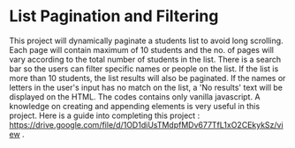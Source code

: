 # List Pagination and Filtering
This project will dynamically paginate a students list to avoid long scrolling. Each page will contain maximum of 10 students
and the no. of pages will vary according to the total number of students in the list. There is a search bar so the users can filter specific names or people on the list. If the list is more than 10 students, the list results will also be paginated. If the names or letters in the user's input has no match on the list, a 'No results' text will be displayed on the HTML. The codes contains only vanilla javascript. A knowledge on creating and appending elements is very useful in this project. Here is a guide into completing this project : https://drive.google.com/file/d/1OD1diUsTMdpfMDv677TfL1xO2CEkykSz/view . 